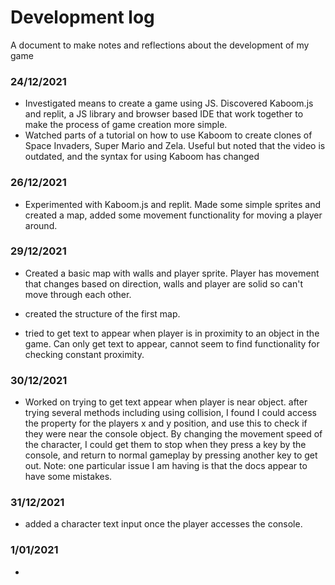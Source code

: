 # Development log
A document to make notes and reflections about the development of my game

### 24/12/2021
 - Investigated means to create a game using JS. Discovered Kaboom.js and replit, a JS library and browser based IDE that work together to make 
    the process of game creation more simple.
 - Watched parts of a tutorial on how to use Kaboom to create clones of Space Invaders, Super Mario and Zela. Useful but noted that the video is outdated,
   and the syntax for using Kaboom has changed
   
### 26/12/2021
 - Experimented with Kaboom.js and replit. Made some simple sprites and created a map, added some movement functionality for moving a player around.

### 29/12/2021

 - Created a basic map with walls and player sprite. Player has movement that changes based on direction, walls and player are solid so can't move through each other. 

 - created the structure of the first map.

 - tried to get text to appear when player is in proximity to an object in the game. Can only get text to appear, cannot seem to find functionality for checking constant proximity. 

 ### 30/12/2021

 - Worked on trying to get text appear when player is near object. after trying several methods including using collision, I found I could access the property for the players x and y position, and use this to check if they were near the console object. By changing the movement speed of the character, I could get them to stop when they press a key by the console, and return to normal gameplay by pressing another key to get out. Note: one particular issue I am having is that the docs appear to have some mistakes.

  ### 31/12/2021
  - added a character text input once the player accesses the console.

  ### 1/01/2021
   - 



